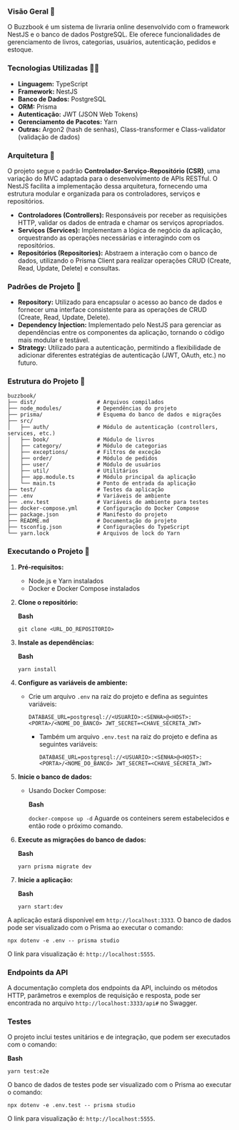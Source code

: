 ### Visão Geral :eyes:

O Buzzbook é um sistema de livraria online desenvolvido com o framework NestJS e o banco de dados PostgreSQL. Ele oferece funcionalidades de gerenciamento de livros, categorias, usuários, autenticação, pedidos e estoque.

### Tecnologias Utilizadas :woman_technologist:

- **Linguagem:** TypeScript
- **Framework:** NestJS
- **Banco de Dados:** PostgreSQL
- **ORM:** Prisma
- **Autenticação:** JWT (JSON Web Tokens)
- **Gerenciamento de Pacotes:** Yarn
- **Outras:** Argon2 (hash de senhas), Class-transformer e Class-validator (validação de dados)

### Arquitetura :triangular_ruler:

O projeto segue o padrão **Controlador-Serviço-Repositório (CSR)**, uma variação do MVC adaptada para o desenvolvimento de APIs RESTful. O NestJS facilita a implementação dessa arquitetura, fornecendo uma estrutura modular e organizada para os controladores, serviços e repositórios.

- **Controladores (Controllers):** Responsáveis por receber as requisições HTTP, validar os dados de entrada e chamar os serviços apropriados.
- **Serviços (Services):** Implementam a lógica de negócio da aplicação, orquestrando as operações necessárias e interagindo com os repositórios.
- **Repositórios (Repositories):** Abstraem a interação com o banco de dados, utilizando o Prisma Client para realizar operações CRUD (Create, Read, Update, Delete) e consultas.

### Padrões de Projeto :straight_ruler:

- **Repository:** Utilizado para encapsular o acesso ao banco de dados e fornecer uma interface consistente para as operações de CRUD (Create, Read, Update, Delete).
- **Dependency Injection:** Implementado pelo NestJS para gerenciar as dependências entre os componentes da aplicação, tornando o código mais modular e testável.
- **Strategy:** Utilizado para a autenticação, permitindo a flexibilidade de adicionar diferentes estratégias de autenticação (JWT, OAuth, etc.) no futuro.

### Estrutura do Projeto :construction:
`````
buzzbook/
├── dist/                   # Arquivos compilados
├── node_modules/           # Dependências do projeto
├── prisma/                 # Esquema do banco de dados e migrações
├── src/
│   ├── auth/               # Módulo de autenticação (controllers, services, etc.)
│   ├── book/               # Módulo de livros
│   ├── category/           # Módulo de categorias
│   ├── exceptions/         # Filtros de exceção
│   ├── order/              # Módulo de pedidos
│   ├── user/               # Módulo de usuários
│   ├── util/               # Utilitários
│   ├── app.module.ts       # Módulo principal da aplicação
│   └── main.ts             # Ponto de entrada da aplicação
├── test/                   # Testes da aplicação
├── .env                    # Variáveis de ambiente
├── .env.test               # Variáveis de ambiente para testes
├── docker-compose.yml      # Configuração do Docker Compose
├── package.json            # Manifesto do projeto
├── README.md               # Documentação do projeto
├── tsconfig.json           # Configurações do TypeScript
└── yarn.lock               # Arquivos de lock do Yarn
`````
### **Executando o Projeto** :traffic_light:

1. **Pré-requisitos:**
    - Node.js e Yarn instalados
    - Docker e Docker Compose instalados
2. **Clone o repositório:**
    
    **Bash**
    
    `git clone <URL_DO_REPOSITORIO>`
    
3. **Instale as dependências:**
    
    **Bash**
    
    `yarn install`
    
4. **Configure as variáveis de ambiente:**
    - Crie um arquivo `.env` na raiz do projeto e defina as seguintes variáveis:
        
        `DATABASE_URL=postgresql://<USUARIO>:<SENHA>@<HOST>:<PORTA>/<NOME_DO_BANCO>
        JWT_SECRET=<CHAVE_SECRETA_JWT>`
      - Também um arquivo `.env.test` na raiz do projeto e defina as seguintes variáveis:
        
        `DATABASE_URL=postgresql://<USUARIO>:<SENHA>@<HOST>:<PORTA>/<NOME_DO_BANCO>
        JWT_SECRET=<CHAVE_SECRETA_JWT>`
        
5. **Inicie o banco de dados:**
    - Usando Docker Compose:
        
        **Bash**
        
        `docker-compose up -d`
      Aguarde os conteiners serem estabelecidos e então rode o próximo comando.

6. **Execute as migrações do banco de dados:**
    
    **Bash**
    
    `yarn prisma migrate dev`
    
7. **Inicie a aplicação:**
    
    **Bash**
    
    `yarn start:dev`
    

A aplicação estará disponível em `http://localhost:3333`. O banco de dados pode ser visualizado com o Prisma ao executar o comando: 

`npx dotenv -e .env -- prisma studio`

O link para visualização é: `http://localhost:5555`.

### **Endpoints da API**

A documentação completa dos endpoints da API, incluindo os métodos HTTP, parâmetros e exemplos de requisição e resposta, pode ser encontrada no arquivo `http://localhost:3333/api#` no Swagger.

### **Testes**

O projeto inclui testes unitários e de integração, que podem ser executados com o comando:

**Bash**

`yarn test:e2e`

O banco de dados de testes pode ser visualizado com o Prisma ao executar o comando:

`npx dotenv -e .env.test -- prisma studio`

O link para visualização é: `http://localhost:5555`.
